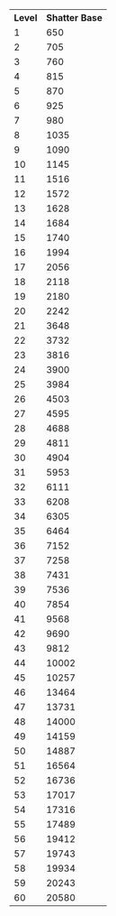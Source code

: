 <table>
    <tr>
        <th>Level </th>
        <th>Shatter Base </th>
    </tr>
    <tr>
        <td>1 </td>
        <td>650 </td>
    </tr>
    <tr>
        <td>2 </td>
        <td>705 </td>
    </tr>
    <tr>
        <td>3 </td>
        <td>760 </td>
    </tr>
    <tr>
        <td>4 </td>
        <td>815 </td>
    </tr>
    <tr>
        <td>5 </td>
        <td>870 </td>
    </tr>
    <tr>
        <td>6 </td>
        <td>925 </td>
    </tr>
    <tr>
        <td>7 </td>
        <td>980 </td>
    </tr>
    <tr>
        <td>8 </td>
        <td>1035 </td>
    </tr>
    <tr>
        <td>9 </td>
        <td>1090 </td>
    </tr>
    <tr>
        <td>10 </td>
        <td>1145 </td>
    </tr>
    <tr>
        <td>11 </td>
        <td>1516 </td>
    </tr>
    <tr>
        <td>12 </td>
        <td>1572 </td>
    </tr>
    <tr>
        <td>13 </td>
        <td>1628 </td>
    </tr>
    <tr>
        <td>14 </td>
        <td>1684 </td>
    </tr>
    <tr>
        <td>15 </td>
        <td>1740 </td>
    </tr>
    <tr>
        <td>16 </td>
        <td>1994 </td>
    </tr>
    <tr>
        <td>17 </td>
        <td>2056 </td>
    </tr>
    <tr>
        <td>18 </td>
        <td>2118 </td>
    </tr>
    <tr>
        <td>19 </td>
        <td>2180 </td>
    </tr>
    <tr>
        <td>20 </td>
        <td>2242 </td>
    </tr>
    <tr>
        <td>21</td>
        <td>3648 </td>
    </tr>
    <tr>
        <td>22</td>
        <td>3732 </td>
    </tr>
    <tr>
        <td>23</td>
        <td>3816 </td>
    </tr>
    <tr>
        <td>24</td>
        <td>3900 </td>
    </tr>
    <tr>
        <td>25</td>
        <td>3984 </td>
    </tr>
    <tr>
        <td>26</td>
        <td>4503 </td>
    </tr>
    <tr>
        <td>27</td>
        <td>4595 </td>
    </tr>
    <tr>
        <td>28</td>
        <td>4688 </td>
    </tr>
    <tr>
        <td>29</td>
        <td>4811 </td>
    </tr>
    <tr>
        <td>30</td>
        <td>4904 </td>
    </tr>
    <tr>
        <td>31</td>
        <td>5953 </td>
    </tr>
    <tr>
        <td>32</td>
        <td>6111 </td>
    </tr>
    <tr>
        <td>33</td>
        <td>6208 </td>
    </tr>
    <tr>
        <td>34</td>
        <td>6305 </td>
    </tr>
    <tr>
        <td>35</td>
        <td>6464 </td>
    </tr>
    <tr>
        <td>36</td>
        <td>7152 </td>
    </tr>
    <tr>
        <td>37</td>
        <td>7258 </td>
    </tr>
    <tr>
        <td>38</td>
        <td>7431 </td>
    </tr>
    <tr>
        <td>39</td>
        <td>7536 </td>
    </tr>
    <tr>
        <td>40</td>
        <td>7854 </td>
    </tr>
    <tr>
        <td>41</td>
        <td>9568 </td>
    </tr>
    <tr>
        <td>42</td>
        <td>9690 </td>
    </tr>
    <tr>
        <td>43</td>
        <td>9812 </td>
    </tr>
    <tr>
        <td>44</td>
        <td>10002 </td>
    </tr>
    <tr>
        <td>45</td>
        <td>10257 </td>
    </tr>
    <tr>
        <td>46</td>
        <td>13464 </td>
    </tr>
    <tr>
        <td>47</td>
        <td>13731 </td>
    </tr>
    <tr>
        <td>48</td>
        <td>14000 </td>
    </tr>
    <tr>
        <td>49</td>
        <td>14159 </td>
    </tr>
    <tr>
        <td>50</td>
        <td>14887 </td>
    </tr>
    <tr>
        <td>51</td>
        <td>16564 </td>
    </tr>
    <tr>
        <td>52</td>
        <td>16736 </td>
    </tr>
    <tr>
        <td>53</td>
        <td>17017 </td>
    </tr>
    <tr>
        <td>54</td>
        <td>17316 </td>
    </tr>
    <tr>
        <td>55</td>
        <td>17489 </td>
    </tr>
    <tr>
        <td>56</td>
        <td>19412 </td>
    </tr>
    <tr>
        <td>57</td>
        <td>19743 </td>
    </tr>
    <tr>
        <td>58</td>
        <td>19934 </td>
    </tr>
    <tr>
        <td>59</td>
        <td>20243 </td>
    </tr>
    <tr>
        <td>60</td>
        <td>20580 </td>
    </tr>
</table>